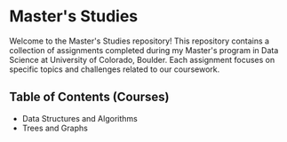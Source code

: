 # Master's Studies

Welcome to the Master's Studies repository! This repository contains a collection of assignments completed during my Master's program in Data Science at University of Colorado, Boulder. Each assignment focuses on specific topics and challenges related to our coursework.

## Table of Contents (Courses)
- Data Structures and Algorithms
- Trees and Graphs
